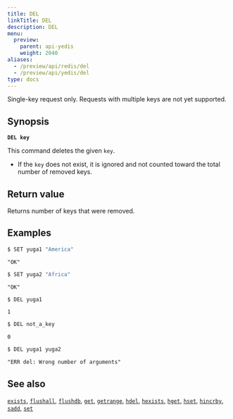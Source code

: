```yaml
---
title: DEL
linkTitle: DEL
description: DEL
menu:
  preview:
    parent: api-yedis
    weight: 2040
aliases:
  - /preview/api/redis/del
  - /preview/api/yedis/del
type: docs
---
```


Single-key request only. Requests with multiple keys are not yet supported.

## Synopsis

**`DEL key`**

This command deletes the given `key`.

- If the `key` does not exist, it is ignored and not counted toward the total number of removed keys.

## Return value

Returns number of keys that were removed.

## Examples

```sh
$ SET yuga1 "America"
```

```
"OK"
```

```sh
$ SET yuga2 "Africa"
```

```
"OK"
```

```sh
$ DEL yuga1
```

```
1
```

```sh
$ DEL not_a_key
```

```
0
```

```sh
$ DEL yuga1 yuga2
```

```
"ERR del: Wrong number of arguments"
```

## See also

[`exists`](../exists/), [`flushall`](../flushall/), [`flushdb`](../flushdb/), [`get`](../get/), [`getrange`](../getrange/), [`hdel`](../hdel/), [`hexists`](../hexists/), [`hget`](../hget/), [`hset`](../hset/), [`hincrby`](../hincrby/), [`sadd`](../sadd/), [`set`](../set/)
